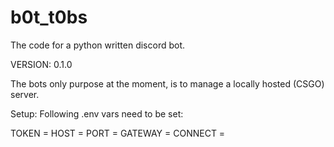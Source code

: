 # b0t_t0bs
The code for a python written discord bot.

VERSION: 0.1.0

The bots only purpose at the moment, is to manage a locally hosted (CSGO) server.


Setup:
Following .env vars need to be set:

TOKEN = <Discord bot token>
HOST = <csgo server IP>
PORT = <telnet port>
GATEWAY = <local router IP>
CONNECT = <csgo connection string>